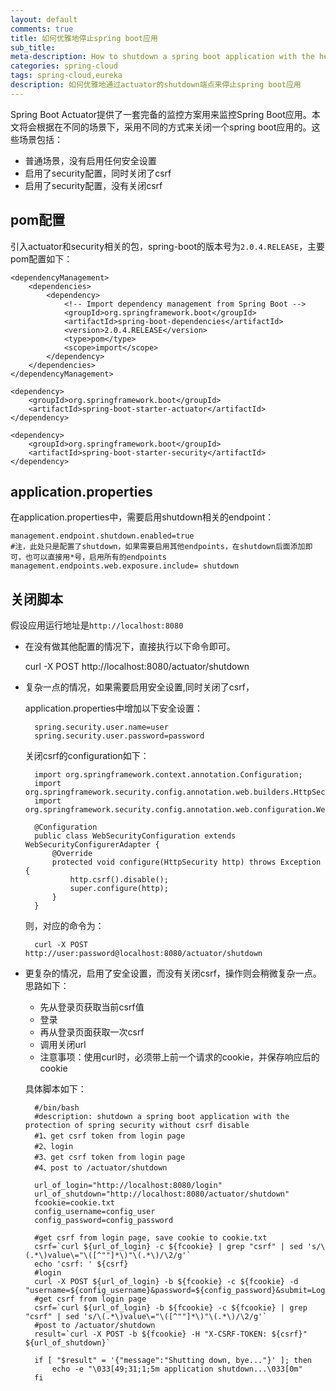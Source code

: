 ```yaml
---
layout: default
comments: true
title: 如何优雅地停止spring boot应用
sub_title: 
meta-description: How to shutdown a spring boot application with the help of /actuator/shutdown。
categories: spring-cloud
tags: spring-cloud,eureka
description: 如何优雅地通过actuator的shutdown端点来停止spring boot应用
---
```


Spring Boot Actuator提供了一套完备的监控方案用来监控Spring Boot应用。本文将会根据在不同的场景下，采用不同的方式来关闭一个spring boot应用的。这些场景包括：

* 普通场景，没有启用任何安全设置
* 启用了security配置，同时关闭了csrf
* 启用了security配置，没有关闭csrf

## pom配置

引入actuator和security相关的包，spring-boot的版本号为`2.0.4.RELEASE`，主要pom配置如下：

    <dependencyManagement>
        <dependencies>
            <dependency>
                <!-- Import dependency management from Spring Boot -->
                <groupId>org.springframework.boot</groupId>
                <artifactId>spring-boot-dependencies</artifactId>
                <version>2.0.4.RELEASE</version>
                <type>pom</type>
                <scope>import</scope>
            </dependency>
        </dependencies>
    </dependencyManagement>

    <dependency>
        <groupId>org.springframework.boot</groupId>
        <artifactId>spring-boot-starter-actuator</artifactId>
    </dependency>

    <dependency>
        <groupId>org.springframework.boot</groupId>
        <artifactId>spring-boot-starter-security</artifactId>
    </dependency>


## application.properties
在application.properties中，需要启用shutdown相关的endpoint：

    
    management.endpoint.shutdown.enabled=true
    #注，此处只是配置了shutdown，如果需要启用其他endpoints，在shutdown后面添加即可，也可以直接用*号，启用所有的endpoints
    management.endpoints.web.exposure.include= shutdown

## 关闭脚本

假设应用运行地址是`http://localhost:8080`

* 在没有做其他配置的情况下，直接执行以下命令即可。


    curl -X POST http://localhost:8080/actuator/shutdown

* 复杂一点的情况，如果需要启用安全设置,同时关闭了csrf，

    application.properties中增加以下安全设置：

        spring.security.user.name=user
        spring.security.user.password=password

    关闭csrf的configuration如下：

        import org.springframework.context.annotation.Configuration;
        import org.springframework.security.config.annotation.web.builders.HttpSecurity;
        import org.springframework.security.config.annotation.web.configuration.WebSecurityConfigurerAdapter;

        @Configuration
        public class WebSecurityConfiguration extends WebSecurityConfigurerAdapter {
            @Override
            protected void configure(HttpSecurity http) throws Exception {
                http.csrf().disable();
                super.configure(http);
            }
        }

    则，对应的命令为：


        curl -X POST http://user:password@localhost:8080/actuator/shutdown

* 更复杂的情况，启用了安全设置，而没有关闭csrf，操作则会稍微复杂一点。思路如下：
    - 先从登录页获取当前csrf值
    - 登录
    - 再从登录页面获取一次csrf
    - 调用关闭url
    - 注意事项：使用curl时，必须带上前一个请求的cookie，并保存响应后的cookie

    具体脚本如下：

    

        #/bin/bash
        #description: shutdown a spring boot application with the protection of spring security without csrf disable
        #1、get csrf token from login page
        #2、login
        #3、get csrf token from login page
        #4、post to /actuator/shutdown

        url_of_login="http://localhost:8080/login"
        url_of_shutdown="http://localhost:8080/actuator/shutdown"
        fcookie=cookie.txt
        config_username=config_user
        config_password=config_password

        #get csrf from login page, save cookie to cookie.txt
        csrf=`curl ${url_of_login} -c ${fcookie} | grep "csrf" | sed 's/\(.*\)value\="\([^""]*\)"\(.*\)/\2/g'`
        echo 'csrf: ' ${csrf}
        #login
        curl -X POST ${url_of_login} -b ${fcookie} -c ${fcookie} -d "username=${config_username}&password=${config_password}&submit=Login&_csrf=${csrf}"
        #get csrf from login page
        csrf=`curl ${url_of_login} -b ${fcookie} -c ${fcookie} | grep "csrf" | sed 's/\(.*\)value\="\([^""]*\)"\(.*\)/\2/g'`
        #post to /actuator/shutdown
        result=`curl -X POST -b ${fcookie} -H "X-CSRF-TOKEN: ${csrf}" ${url_of_shutdown}`

        if [ "$result" = '{"message":"Shutting down, bye..."}' ]; then
            echo -e "\033[49;31;1;5m application shutdown...\033[0m"
        fi

